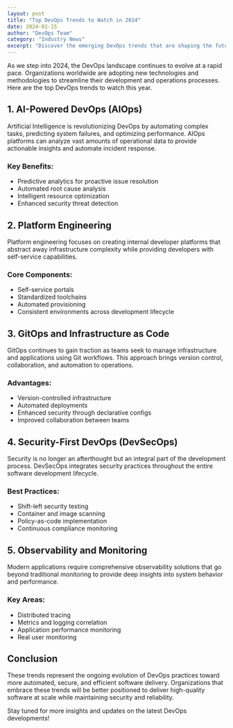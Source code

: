 ```yaml
---
layout: post
title: "Top DevOps Trends to Watch in 2024"
date: 2024-01-15
author: "DevOps Team"
category: "Industry News"
excerpt: "Discover the emerging DevOps trends that are shaping the future of software development and operations in 2024."
---
```


As we step into 2024, the DevOps landscape continues to evolve at a rapid pace. Organizations worldwide are adopting new technologies and methodologies to streamline their development and operations processes. Here are the top DevOps trends to watch this year.

## 1. AI-Powered DevOps (AIOps)

Artificial Intelligence is revolutionizing DevOps by automating complex tasks, predicting system failures, and optimizing performance. AIOps platforms can analyze vast amounts of operational data to provide actionable insights and automate incident response.

### Key Benefits:
- Predictive analytics for proactive issue resolution
- Automated root cause analysis
- Intelligent resource optimization
- Enhanced security threat detection

## 2. Platform Engineering

Platform engineering focuses on creating internal developer platforms that abstract away infrastructure complexity while providing developers with self-service capabilities.

### Core Components:
- Self-service portals
- Standardized toolchains
- Automated provisioning
- Consistent environments across development lifecycle

## 3. GitOps and Infrastructure as Code

GitOps continues to gain traction as teams seek to manage infrastructure and applications using Git workflows. This approach brings version control, collaboration, and automation to operations.

### Advantages:
- Version-controlled infrastructure
- Automated deployments
- Enhanced security through declarative configs
- Improved collaboration between teams

## 4. Security-First DevOps (DevSecOps)

Security is no longer an afterthought but an integral part of the development process. DevSecOps integrates security practices throughout the entire software development lifecycle.

### Best Practices:
- Shift-left security testing
- Container and image scanning
- Policy-as-code implementation
- Continuous compliance monitoring

## 5. Observability and Monitoring

Modern applications require comprehensive observability solutions that go beyond traditional monitoring to provide deep insights into system behavior and performance.

### Key Areas:
- Distributed tracing
- Metrics and logging correlation
- Application performance monitoring
- Real user monitoring

## Conclusion

These trends represent the ongoing evolution of DevOps practices toward more automated, secure, and efficient software delivery. Organizations that embrace these trends will be better positioned to deliver high-quality software at scale while maintaining security and reliability.

Stay tuned for more insights and updates on the latest DevOps developments! 